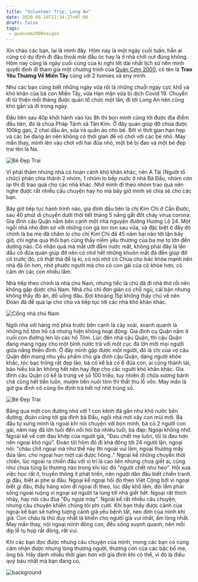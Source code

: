 ```yaml
---
title: "Volunteer Trip, Long An"
date: 2020-05-10T21:34:27+07:00
draft: false
tags:
 - quancom2000saigon
---
```

Xin chào các bạn, lại là mình đây. Hôm nay là một ngày cuối tuần, hẳn ai cũng có dự định đi đâu thoải mái đầu óc hay là ở nhà chill out đúng không. Hôm nay cũng là ngày cuối cùng của kì nghỉ tết dài nhất lịch sử nên mình quyết định đi tham gia một chương trình của [Quán Cơm 2000](https://www.facebook.com/groups/ntcm.quancom2000saigon/), có tên là **Trao Yêu Thương Về Miền Tây** cùng với 2 homies và eny mình.

Như các bạn cũng biết những ngày vừa rồi là những chuỗi ngày cực khổ và khó khăn của bà con Miền Tây, vừa Hạn mặn vừa bị dịch Covid 19. Chuyến đi từ thiện mỗi tháng được quán tổ chức một lần, đi tới Long An nên cũng khó gần và đi trong ngày.

Đầu tiên sau 40p khởi hành vào lúc 8h thì bọn mình cũng tới được địa điểm đầu tiên, đó là chùa Pháp Tánh xã Tân Kim. Ở đây quán giúp đỡ chùa được 100kg gạo, 2 chai dầu ăn, sửa và quần áo cho bé. Bởi vì thời gian hạn hẹp và các bé đang ăn nên không có thời gian để vô chơi với các bé nhỏ. May mắn thay, mình lẻn vào chơi với hai đứa nhỏ, một bé bị đao và một bé đẹp trai tên là Na.

![Bé Đẹp Trai](/img/la-volunteer-5.jpg)

Vì phải thăm nhưng nhà có hoàn cảnh khó khăn khác, nên A Tài (Người tổ chức) phân chia thành 2 nhóm, 1 nhóm lo bếp nước ở nhà Bà Đẩu, nhóm còn lại thì đi trao quà cho các nhà khác. Nhờ mình đi theo nhóm trao quà nên nghe được rất nhiều cầu chuyện hay ho mà bây giờ minh sẽ chia sẻ cho các bạn.

Bây giờ tiếp tục hành trình nào, gia đình đầu tiên là chị Kim Chi ở Cần Đước, sau 40 phút di chuyển dưới thời tiết tháng 5 nắng gắt đốt cháy virus corona. Gia đình cậu Quận nằm bên cạnh một nhà nguyện đường Hương Lộ 24. Một ngồi nhà nhỏ đơn sơ với những con gà lon ton sau vừa, và đặc biệt ở đây đó chính là ba mẹ đã chăm lo cho chị Kim Chi đã 45 năm bại não tới tận bây giờ, chỉ nghe qua thôi bạn cũng thấy niếm yêu thương của ba mẹ to lớn đến dường nào. Cô nhận quà mà mắt ướt đẫm nước mắt, không phải đây là lần đầu cô đứa quán giúp đỡ nên có nhớ hết những khuôn mắt đã đến giúp đỡ cô trước đó, cô thật thà để lạ kì, có nói nhờ có Chúa cho bác khỏe mạnh nên nhà đã ổn hơn, nhờ phước người mà cho cô con gái của cô khỏe hơn, cô cảm ơn các con nhiều lắm.

Nhà tiếp theo chính là nhà chú Nam, nhưng tiếc là chú đã đi nhà thờ rồi nên không gặp được chú Nam. Nhà chú chỉ đơn giản có chỗ ngủ, cái bàn nhưng không thấy đò ăn, đồ uống đâu. Đợi khoảng 15p không thấy chú về nên Đoàn đã để quà lại cho chú và tiếp tục tới các nhà khó khăn khác.

![Cổng nhà chú Nam](/img/la-volunteer-3.jpg)

Ngôi nhà với hàng mộ phía trước bên cạnh là cây xoài, xoanh quanh là những hồ tôm hồ cá nhưng hiện không hoạt động. Gia đình cụ Quận nằm ở cuối con đường len lỏi các hồ Tôm. Lúc đến nhà cậu Quận, thì cậu Quận đang mang ngay cho một bình nước trà với một cục đá lớn mời mọi người giữa nắng thiên đỉnh. Ở đây mình gặp được một người, đó là chị của vợ cậu Quận đến mang nhu yếu phẩm cho gia đình cậu Quận, dáng người khỏe khắc, tóc bạc trông rất đẹp lão, bà có kể bà có 6 đứa con, ai cũng thành tài, báo hiếu bà ăn không hết nên hay đẹp cho các người khó khăn khác. Gia đình câu Quận có kể là trúng vé số 100 triệu, tuy nhiên đi chữa xương bánh chè cũng hết tiền luôn, mượm tiền nuôi tôm thì thất thu lỗ vốn. May mắn là giờ gia đình cô cũng ổn định trả hết nợ nhờ trúng số.

![Bé Đẹp Trai](/img/la-volunteer-1.jpg)

Băng qua một con đường nhỏ với 1 con kênh đã gần như khô nước bên đường, đoàn cũng tới gia đình bà Đẩu, ngồi nhà mới xây con mùi mới. Bà đẩu tự xưng mình là ngoài khi nói chuyện với bọn minh, bà có 2 người con gái, năm nay đã lớn tuổi đến nổi hỏi bà nhiêu tuổi, bà đáp: Ngoại không nhớ. Ngoài kể về cơn đau khớp của người già, "Đau chết mẹ luôn, tối là đau hơn nên ngoại khó ngủ". Đoàn tôi hôm đó đi khá đông tới 24 người lận, ngoại nói: "cháu chít ngoại mà như thế này thì ngoài vui lắm, ngoại thương mấy đứa lắm. cho ngoại hun một cái được hông.."  Ngoại kể những chuyển thời chiến, lúc ngoài ra chiến đấu với vị trí là cao liên nhưng chưa giết ai, cũng như chưa từng bị thương nào trong khi lúc đó "người chết như heo". Hồi xưa việc học rất ít, truyền thông ít phát triển, nên người dân đâu biết chiến tranh gì đâu, biết ai phe ai đâu. Ngoại kể ngoại hồi đó theo Việt Cộng bởi vì ngoại biết gì đâu, thấy hàng xóm đi ngoại đi theo, lúc đấy khổ lắm, đói lắm phải sống ngoài ruộng vì ngoại sợ người ta lùng tới nhà giết hết. Ngoại rất thích nhảy, hay nói cậu đùa "Đụ ngựa mày". Ngoài kể rất nhiều câu chuyện, nhưng câu chuyện khiến chúng tôi phì cười. Khi bạn thấy được cảnh của ngoại kể bạn sẽ tưởng tượng cảnh già yếu bệnh tất, neo đơn của mình khi già. Con cháu là thứ duy nhất là khiến cho người già vui nhất, ấm lòng nhất. May mắn thay, nội ngoại mình đông con, đều sống xuynh quanh, nên mỗi dịp lễ tụ họp rất đông, rất vui.

Khi các bạn đọc được nhưng câu chuyện của mình, mong các bạn có cùng cảm nhận được nhưng lòng thương người, thương con của các bậc bố mẹ, ông bà. Hãy dành nhiều thời gian hơn với gia đình khi có thể, vì đó là điều quý báu nhất mà bạn đang có.

![background](/img/la-volunteer-2.jpg)
